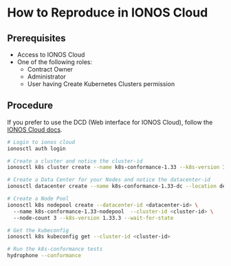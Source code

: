 # How to Reproduce in IONOS Cloud

## Prerequisites

- Access to IONOS Cloud
- One of the following roles:
    - Contract Owner
    - Administrator
    - User having Create Kubernetes Clusters permission

## Procedure

If you prefer to use the DCD (Web interface for IONOS Cloud), follow the [IONOS Cloud docs](https://docs.ionos.com/cloud/managed-services/managed-kubernetes/how-tos).

```bash
# Login to ionos cloud
ionosctl auth login

# Create a cluster and notice the cluster-id
ionosctl k8s cluster create --name k8s-conformance-1.33 --k8s-version 1.33.3 --wait-for-state

# Create a Data Center for your Nodes and notice the datacenter-id
ionosctl datacenter create --name k8s-conformance-1.33-dc --location de/fra --wait-for-request

# Create a Node Pool
ionosctl k8s nodepool create --datacenter-id <datacenter-id> \ 
  --name k8s-conformance-1.33-nodepool  --cluster-id <cluster-id> \ 
  --node-count 3 --k8s-version 1.33.3 --wait-for-state

# Get the kubeconfig
ionosctl k8s kubeconfig get --cluster-id <cluster-id>

# Run the k8s-conformance tests
hydrophone --conformance
```
